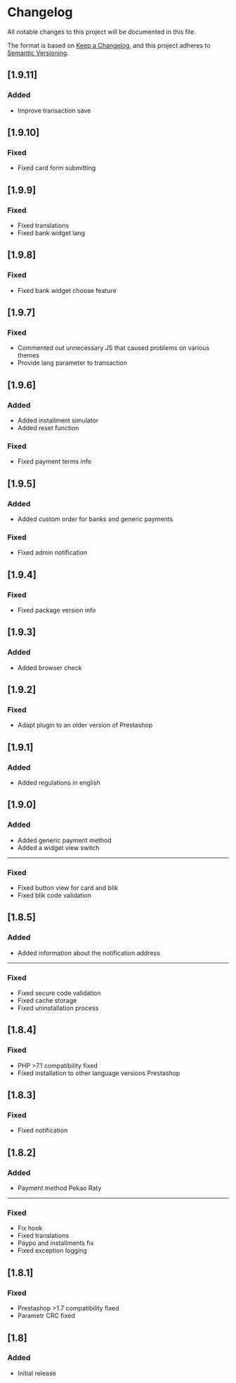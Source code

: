# Changelog

All notable changes to this project will be documented in this file.

The format is based on [Keep a Changelog](https://keepachangelog.com/en/1.0.0/),
and this project adheres to [Semantic Versioning](https://semver.org/spec/v2.0.0.html).

## [1.9.11]

### Added

- Improve transaction save

## [1.9.10]

### Fixed

- Fixed card form submitting

## [1.9.9]

### Fixed

- Fixed translations
- Fixed bank widget lang

## [1.9.8]

### Fixed

- Fixed bank widget choose feature

## [1.9.7]

### Fixed

- Commented out unnecessary JS that caused problems on various themes
- Provide lang parameter to transaction

## [1.9.6]

### Added

- Added installment simulator
- Added reset function

### Fixed

- Fixed payment terms info

## [1.9.5]

### Added

- Added custom order for banks and generic payments

### Fixed

- Fixed admin notification

## [1.9.4]

### Fixed

- Fixed package version info

## [1.9.3]

### Added

- Added browser check

## [1.9.2]

### Fixed

- Adapt plugin to an older version of Prestashop

## [1.9.1]

### Added

- Added regulations in english

## [1.9.0]

### Added

- Added generic payment method
- Added a widget view switch

---

### Fixed

- Fixed button view for card and blik
- Fixed blik code validation

## [1.8.5]

### Added

- Added information about the notification address

---

### Fixed

- Fixed secure code validation
- Fixed cache storage
- Fixed uninstallation process

## [1.8.4]

### Fixed

- PHP >7.1 compatibility fixed
- Fixed installation to other language versions Prestashop

## [1.8.3]

### Fixed

- Fixed notification

## [1.8.2]

### Added

- Payment method Pekao Raty

---

### Fixed

- Fix hook
- Fixed translations
- Paypo and installments fix
- Fixed exception logging

## [1.8.1]

### Fixed

- Prestashop >1.7 compatibility fixed
- Parametr CRC fixed

## [1.8]

### Added

- Initial release
